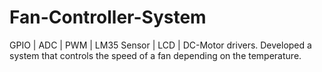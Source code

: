 # Fan-Controller-System
GPIO | ADC | PWM | LM35 Sensor | LCD | DC-Motor drivers. Developed a system that controls the speed of a fan depending on the temperature.
